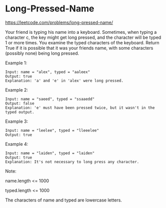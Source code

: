 # Long-Pressed-Name
https://leetcode.com/problems/long-pressed-name/

Your friend is typing his name into a keyboard.  Sometimes, when typing a character c, the key might get long pressed, and the character will be typed 1 or more times.  You examine the typed characters of the keyboard.  Return True if it is possible that it was your friends name, with some characters (possibly none) being long pressed.


Example 1:
```
Input: name = "alex", typed = "aaleex"
Output: true
Explanation: 'a' and 'e' in 'alex' were long pressed.
```
Example 2:
```
Input: name = "saeed", typed = "ssaaedd"
Output: false
Explanation: 'e' must have been pressed twice, but it wasn't in the typed output.
```
Example 3:
```
Input: name = "leelee", typed = "lleeelee"
Output: true
```
Example 4:
```
Input: name = "laiden", typed = "laiden"
Output: true
Explanation: It's not necessary to long press any character.
```
 
Note:

name.length <= 1000

typed.length <= 1000

The characters of name and typed are lowercase letters.
